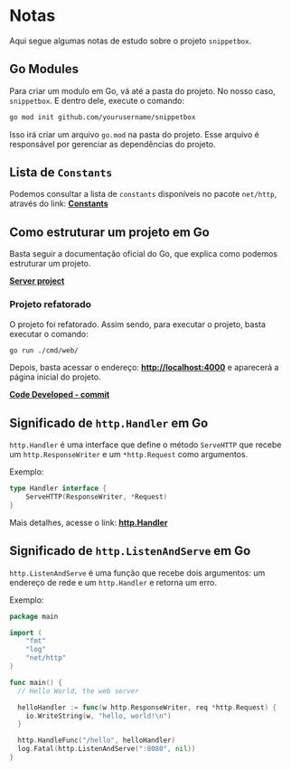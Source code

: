 # Notas 

Aqui segue algumas notas de estudo sobre o projeto `snippetbox`.

## Go Modules

Para criar um modulo em Go, vá até a pasta do projeto. No nosso caso, `snippetbox`. E dentro dele, execute o comando:

```bash
go mod init github.com/yourusername/snippetbox
```

Isso irá criar um arquivo `go.mod` na pasta do projeto. Esse arquivo é responsável por gerenciar as dependências do projeto.

## Lista de `Constants`

Podemos consultar a lista de `constants` disponíveis no pacote `net/http`, através do link: **[Constants](https://pkg.go.dev/net/http#pkg-constants)**

## Como estruturar um projeto em Go

Basta seguir a documentação oficial do Go, que explica como podemos estruturar um projeto.

**[Server project](https://go.dev/doc/modules/layout#server-project)**

### Projeto refatorado

O projeto foi refatorado. Assim sendo, para executar o projeto, basta executar o comando:

```bash
go run ./cmd/web/
```

Depois, basta acessar o endereço: **[http://localhost:4000](http://localhost:4000)** e aparecerá a página inicial do projeto.

**[Code Developed - commit](https://github.com/glaucia86/golang-studies/commit/8fb8ba757a301559576fda3056697f09db028913)**

## Significado de `http.Handler` em Go

`http.Handler` é uma interface que define o método `ServeHTTP` que recebe um `http.ResponseWriter` e um `*http.Request` como argumentos.

Exemplo:

```go
type Handler interface {
    ServeHTTP(ResponseWriter, *Request)
}
```

Mais detalhes, acesse o link: **[http.Handler](https://pkg.go.dev/net/http#Handler)**

## Significado de `http.ListenAndServe` em Go

`http.ListenAndServe` é uma função que recebe dois argumentos: um endereço de rede e um `http.Handler` e retorna um erro.

Exemplo:

```go
package main

import (
    "fmt"
    "log"
    "net/http"
)

func main() {
  // Hello World, the web server

  helloHandler := func(w http.ResponseWriter, req *http.Request) {
    io.WriteString(w, "hello, world!\n")
  }

  http.HandleFunc("/hello", helloHandler)
  log.Fatal(http.ListenAndServe(":8080", nil))
}
```
